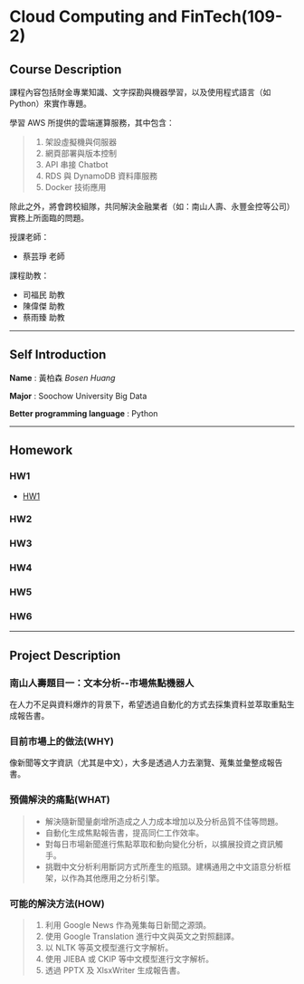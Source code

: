 # Cloud Computing and FinTech(109-2)
## Course Description
課程內容包括財金專業知識、文字探勘與機器學習，以及使用程式語言（如 Python）來實作專題。

學習 AWS 所提供的雲端運算服務，其中包含：
> 1. 架設虛擬機與伺服器
> 2. 網頁部署與版本控制
> 3. API 串接 Chatbot
> 4. RDS 與 DynamoDB 資料庫服務
> 5. Docker 技術應用

除此之外，將會跨校組隊，共同解決金融業者（如：南山人壽、永豐金控等公司）實務上所面臨的問題。

授課老師：
* 蔡芸琤 老師

課程助教：
* 司福民 助教
* 陳偉傑 助教
* 蔡雨臻 助教


---
## Self Introduction
**Name** : 黃柏森 *Bosen Huang*

**Major** : Soochow University Big Data

**Better programming language** : Python


---
## Homework
### HW1
* [HW1](HW/HW1.md)

### HW2

### HW3

### HW4

### HW5

### HW6

---
## Project Description 
### 南山人壽題目一：文本分析--市場焦點機器人
在人力不足與資料爆炸的背景下，希望透過自動化的方式去採集資料並萃取重點生成報告書。

### 目前市場上的做法(WHY)
像新聞等文字資訊（尤其是中文），大多是透過人力去瀏覽、蒐集並彙整成報告書。

### 預備解決的痛點(WHAT)
> * 解決隨新聞量劇增所造成之人力成本增加以及分析品質不佳等問題。
> * 自動化生成焦點報告書，提高同仁工作效率。
> * 對每日市場新聞進行焦點萃取和動向變化分析，以擴展投資之資訊觸手。
> * 挑戰中文分析利用斷詞方式所產生的瓶頸。建構通用之中文語意分析框架，以作為其他應用之分析引擎。

### 可能的解決方法(HOW)
> 1. 利用 Google News 作為蒐集每日新聞之源頭。
> 2. 使用 Google Translation 進行中文與英文之對照翻譯。
> 3. 以 NLTK 等英文模型進行文字解析。
> 4. 使用 JIEBA 或 CKIP 等中文模型進行文字解析。
> 5. 透過 PPTX 及 XlsxWriter 生成報告書。
